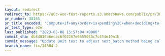 ```yaml
---
layout: redirect
redirect_to: https://a8c-woo-test-reports.s3.amazonaws.com/public/pr/38165/e2e/index.html
pr_number: 38165
pr_title_encoded: "Compute+if+any+order+is+pending%2C+when+deciding+to+process+next+migration+batch"
pr_test_type: e2e
last_published: "2023-05-08 15:57:04 +0000"
commit_sha: db8d036b6ecac6f02267e6655033c7c454e10a1b
commit_message: "Update unit test to adjust next_batch method being called twice."
branch_name: fix/34804-2
---
```

